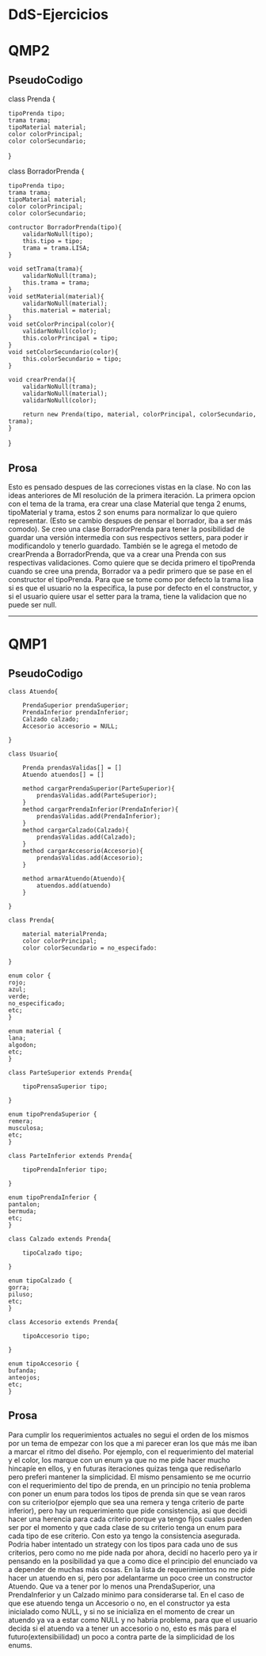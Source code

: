 # DdS-Ejercicios

# QMP2

## PseudoCodigo

class Prenda
{

    tipoPrenda tipo;
    trama trama;
    tipoMaterial material;
    color colorPrincipal;
    color colorSecundario;

}

class BorradorPrenda
{

    tipoPrenda tipo;
    trama trama;
    tipoMaterial material;
    color colorPrincipal;
    color colorSecundario;

    contructor BorradorPrenda(tipo){
        validarNoNull(tipo);
        this.tipo = tipo;
        trama = trama.LISA;
    }

    void setTrama(trama){
        validarNoNull(trama);
        this.trama = trama;
    }
    void setMaterial(material){
        validarNoNull(material);
        this.material = material;
    }
    void setColorPrincipal(color){
        validarNoNull(color);
        this.colorPrincipal = tipo;
    }
    void setColorSecundario(color){
        this.colorSecundario = tipo;
    }

    void crearPrenda(){
        validarNoNull(trama);
        validarNoNull(material);
        validarNoNull(color);

        return new Prenda(tipo, material, colorPrincipal, colorSecundario, trama);
    }

}

## Prosa

Esto es pensado despues de las correciones vistas en la clase. No con las ideas anteriores de MI resolución de la primera iteración.
La primera opcion con el tema de la trama, era crear una clase Material que tenga 2 enums, tipoMaterial y trama, estos 2 son enums para normalizar lo que quiero representar. (Esto se cambio despues de pensar el borrador, iba a ser más comodo).
Se creo una clase BorradorPrenda para tener la posibilidad de guardar una versión intermedia con sus respectivos setters, para poder ir modificandolo y tenerlo guardado. También se le agrega el metodo de crearPrenda a BorradorPrenda, que va a crear una Prenda con sus respectivas validaciones.
Como quiere que se decida primero el tipoPrenda cuando se cree una prenda, Borrador va a pedir primero que se pase en el constructor el tipoPrenda.
Para que se tome como por defecto la trama lisa si es que el usuario no la especifica, la puse por defecto en el constructor, y si el usuario quiere usar el setter para la trama, tiene la validacion que no puede ser null.

---

# QMP1

## PseudoCodigo

    class Atuendo{

        PrendaSuperior prendaSuperior;
        PrendaInferior prendaInferior;
        Calzado calzado;
        Accesorio accesorio = NULL;

    }

    class Usuario{

        Prenda prendasValidas[] = []
        Atuendo atuendos[] = []

        method cargarPrendaSuperior(ParteSuperior){
            prendasValidas.add(ParteSuperior);
        }
        method cargarPrendaInferior(PrendaInferior){
            prendasValidas.add(PrendaInferior);
        }
        method cargarCalzado(Calzado){
            prendasValidas.add(Calzado);
        }
        method cargarAccesorio(Accesorio){
            prendasValidas.add(Accesorio);
        }

        method armarAtuendo(Atuendo){
            atuendos.add(atuendo)
        }

    }

    class Prenda{

        material materialPrenda;
        color colorPrincipal;
        color colorSecundario = no_especifado:

    }

    enum color {
    rojo;
    azul;
    verde;
    no_especificado;
    etc;
    }

    enum material {
    lana;
    algodon;
    etc;
    }

    class ParteSuperior extends Prenda{

        tipoPrensaSuperior tipo;

    }

    enum tipoPrendaSuperior {
    remera;
    musculosa;
    etc;
    }

    class ParteInferior extends Prenda{

        tipoPrendaInferior tipo;

    }

    enum tipoPrendaInferior {
    pantalon;
    bermuda;
    etc;
    }

    class Calzado extends Prenda{

        tipoCalzado tipo;

    }

    enum tipoCalzado {
    gorra;
    piluso;
    etc;
    }

    class Accesorio extends Prenda{

        tipoAccesorio tipo;

    }

    enum tipoAccesorio {
    bufanda;
    anteojos;
    etc;
    }

## Prosa

Para cumplir los requerimientos actuales no segui el orden de los mismos por un tema de empezar con los que a mi parecer eran los que más me iban a marcar el ritmo del diseño.
Por ejemplo, con el requerimiento del material y el color, los marque con un enum ya que no me pide hacer mucho hincapíe en ellos, y en futuras iteraciones quizas tenga que rediseñarlo pero preferi mantener la simplicidad.
El mismo pensamiento se me ocurrio con el requerimiento del tipo de prenda, en un principio no tenia problema con poner un enum para todos los tipos de prenda sin que se vean raros con su criterio(por ejemplo que sea una remera y tenga criterio de parte inferior), pero hay un requerimiento que pide consistencia, asi que decidi hacer una herencia para cada criterio porque ya tengo fijos cuales pueden ser por el momento y que cada clase de su criterio tenga un enum para cada tipo de ese criterio. Con esto ya tengo la consistencia asegurada. Podria haber intentado un strategy con los tipos para cada uno de sus criterios, pero como no me pide nada por ahora, decidí no hacerlo pero ya ir pensando en la posibilidad ya que a como dice el principio del enunciado va a depender de muchas más cosas.
En la lista de requerimientos no me pide hacer un atuendo en si, pero por adelantarme un poco cree un constructor Atuendo. Que va a tener por lo menos una PrendaSuperior, una PrendaInferior y un Calzado minimo para considerarse tal. En el caso de que ese atuendo tenga un Accesorio o no, en el constructor ya esta inicialado como NULL, y si no se inicializa en el momento de crear un atuendo ya va a estar como NULL y no habria problema, para que el usuario decida si el atuendo va a tener un accesorio o no, esto es más para el futuro(extensibiilidad) un poco a contra parte de la simplicidad de los enums.
